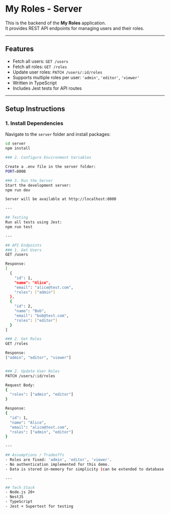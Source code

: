 # My Roles - Server

This is the backend of the **My Roles** application.  
It provides REST API endpoints for managing users and their roles.

---

## Features

- Fetch all users: `GET /users`
- Fetch all roles: `GET /roles`
- Update user roles: `PATCH /users/:id/roles`
- Supports multiple roles per user: `'admin'`, `'editor'`, `'viewer'`
- Written in TypeScript
- Includes Jest tests for API routes

---

## Setup Instructions
### 1. Install Dependencies

Navigate to the `server` folder and install packages:

```bash
cd server
npm install

### 2. Configure Environment Variables

Create a .env file in the server folder:
PORT=8000

### 3. Run the Server
Start the development server:
npm run dev

Server will be available at http://localhost:8000

---

## Testing
Run all tests using Jest:
npm run test

---

## API Endpoints
### 1. Get Users
GET /users

Response:
[
  {
    "id": 1,
    "name": "Alice",
    "email": "alice@test.com",
    "roles": ["admin"]
  },
  {
    "id": 2,
    "name": "Bob",
    "email": "bob@test.com",
    "roles": ["editor"]
  }
]

### 2. Get Roles
GET /roles

Response:
["admin", "editor", "viewer"]


### 2. Update User Roles
PATCH /users/:id/roles

Request Body:
{
  "roles": ["admin", "editor"]
}

Response:
{
  "id": 1,
  "name": "Alice",
  "email": "alice@test.com",
  "roles": ["admin", "editor"]
}

---

## Assumptions / Tradeoffs
- Roles are fixed: 'admin', 'editor', 'viewer'.
- No authentication implemented for this demo.
- Data is stored in-memory for simplicity (can be extended to database later).

---

## Tech Stack
- Node.js 20+
- NestJS
- TypeScript
- Jest + Supertest for testing